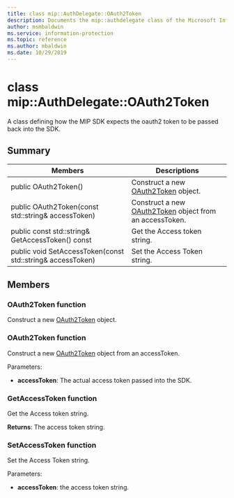 ```yaml
---
title: class mip::AuthDelegate::OAuth2Token 
description: Documents the mip::authdelegate class of the Microsoft Information Protection (MIP) SDK.
author: msmbaldwin
ms.service: information-protection
ms.topic: reference
ms.author: mbaldwin
ms.date: 10/29/2019
---
```


# class mip::AuthDelegate::OAuth2Token 
A class defining how the MIP SDK expects the oauth2 token to be passed back into the SDK.
  
## Summary
 Members                        | Descriptions                                
--------------------------------|---------------------------------------------
public OAuth2Token()  |  Construct a new [OAuth2Token](#classmip_1_1AuthDelegate_1_1OAuth2Token) object.
public OAuth2Token(const std::string& accessToken)  |  Construct a new [OAuth2Token](undefined) object from an accessToken.
public const std::string& GetAccessToken() const  |  Get the Access token string.
public void SetAccessToken(const std::string& accessToken)  |  Set the Access Token string.
  
## Members
  
### OAuth2Token function
Construct a new [OAuth2Token](undefined) object.
  
### OAuth2Token function
Construct a new [OAuth2Token](undefined) object from an accessToken.

Parameters:  
* **accessToken**: The actual access token passed into the SDK.


  
### GetAccessToken function
Get the Access token string.

  
**Returns**: The access token string.
  
### SetAccessToken function
Set the Access Token string.

Parameters:  
* **accessToken**: the access token string.

